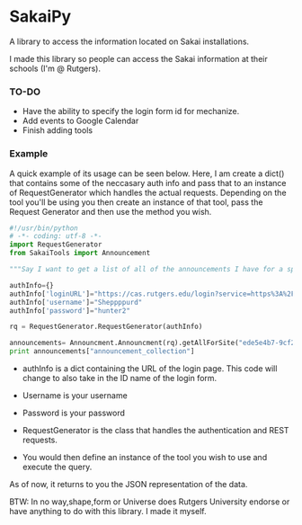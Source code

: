 SakaiPy
=======

A library to access the information located on Sakai installations.

I made this library so people can access the Sakai information at their schools (I'm @ Rutgers).

### TO-DO

* Have the ability to specify the login form id for mechanize.
* Add events to Google Calendar
* Finish adding tools

### Example

A quick example of its usage can be seen below. Here, I am create a dict() that contains some of the neccasary auth info and pass that to an instance of RequestGenerator which handles the actual requests. Depending on the tool you'll be using you then create an instance of that tool, pass the Request Generator and then use the method you wish.

```python
#!/usr/bin/python
# -*- coding: utf-8 -*-
import RequestGenerator
from SakaiTools import Announcement

"""Say I want to get a list of all of the announcements I have for a specific site. I'll write all the code first then explain each part."""

authInfo={}
authInfo['loginURL']="https://cas.rutgers.edu/login?service=https%3A%2F%2Fsakai.rutgers.edu%2Fsakai-login-tool%2Fcontainer"
authInfo['username']="Sheppppurd"
authInfo['password']="hunter2"

rq = RequestGenerator.RequestGenerator(authInfo)

announcements= Announcment.Announcment(rq).getAllForSite("ede5e4b7-9cf2-4eea-8dd4-276f244ed4c1")
print announcements["announcement_collection"]
```

* authInfo is a dict containing the URL of the login page. This code will change to also take in the ID name of the login form.
* Username is your username
* Password is your password

* RequestGenerator is the class that handles the authentication and REST requests.

* You would then define an instance of the tool you wish to use and execute the query.

As of now, it returns to you the JSON representation of the data.



BTW: In no way,shape,form or Universe does Rutgers University endorse or have anything to do with this library. I made it myself.
